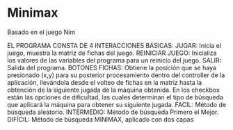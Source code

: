 # Minimax
Basado en el juego Nim

EL PROGRAMA CONSTA DE 4 INTERACCIONES BÁSICAS: JUGAR: Inicia el juego, muestra la matriz de fichas del juego. REINICIAR JUEGO: Inicializa los valores de las variables del programa para un reinicio del juego. SALIR: Salida del programa. BOTONES FICHAS: Obtiene la posición que se haya presionado (x,y) para su posterior procesamiento dentro del controller de la aplicación, llevándola desde el volteo de fichas en la matriz hasta la obtención de la siguiente jugada de la máquina obtenida. En los checkbox están las opciones de dificultad, las cuales determinan el tipo de búsqueda que aplicará la máquina para obtener su siguiente jugada. FACIL: Método de búsqueda aleatorio. INTERMEDIO: Método de búsqueda Primero el Mejor. DIFÍCIL: Método de búsqueda MINIMAX, aplicado con dos capas
